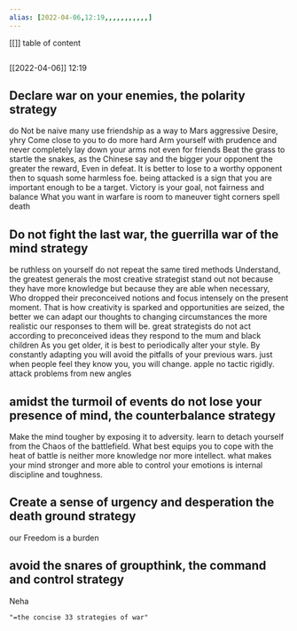 ```yaml
---
alias: [2022-04-06,12:19,,,,,,,,,,,]
---
```

[[]]
table of content
```toc
```

[[2022-04-06]] 12:19
## Declare war on your enemies, the polarity strategy
do Not be naive
many use friendship as a way to Mars aggressive Desire, yhry Come close to you to do more hard
Arm yourself with prudence and never completely lay down your arms not even for friends
Beat the grass to startle the snakes, as the Chinese say
and the bigger your opponent the greater the reward, Even in defeat. It is better to lose to a worthy opponent then to squash some harmless foe.
being attacked is a sign that you are important enough to be a target.
Victory is your goal, not fairness and balance
What you want in warfare is room to maneuver tight corners spell death
## Do not fight the last war, the guerrilla war of the mind strategy
be ruthless on yourself do not repeat the same tired methods
Understand, the greatest generals the most creative strategist stand out not because they have more knowledge but because they are able when necessary, Who dropped their preconceived notions and focus intensely on the present moment. That is how creativity is sparked and opportunities are seized, the better we can adapt our thoughts to changing circumstances the more realistic our responses to them will be.
great strategists do not act according to preconceived ideas they respond to the mum and black children
As you get older, it is best to periodically alter your style. By constantly adapting you will avoid the pitfalls of your previous wars. just when people feel they know you, you will change.
apple no tactic rigidly. attack problems from new angles
## amidst the turmoil of events do not lose your presence of mind, the counterbalance strategy
Make the mind tougher by exposing it to adversity. learn to detach yourself from the Chaos of the battlefield.
What best equips you to cope with the heat of battle is neither more knowledge nor more intellect. what makes your mind stronger and more able to control your emotions is internal discipline and toughness.
## Create a sense of urgency and desperation the death ground strategy
our Freedom is a burden
## avoid the snares of groupthink, the command and control strategy
Neha


```query
"=the concise 33 strategies of war"
```